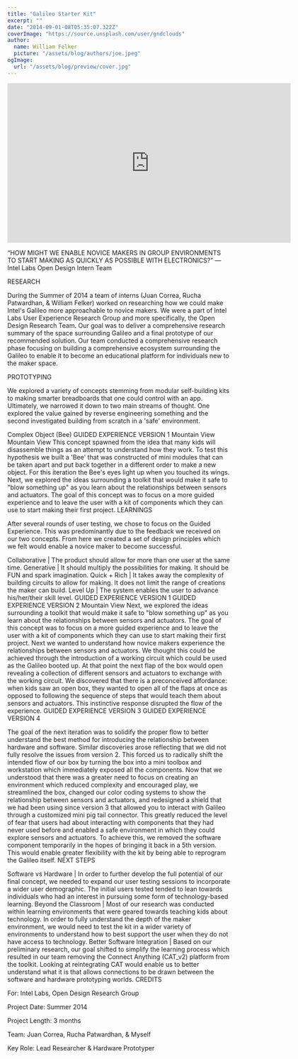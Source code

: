 ```yaml
---
title: "Galileo Starter Kit"
excerpt: ""
date: "2014-09-01-08T05:35:07.322Z"
coverImage: "https://source.unsplash.com/user/gndclouds"
author:
  name: William Felker
  picture: "/assets/blog/authors/joe.jpeg"
ogImage:
  url: "/assets/blog/preview/cover.jpg"
---
```


<iframe title="vimeo-player" src="https://player.vimeo.com/video/108603283?h=8c232e914b" width="640" height="360" frameborder="0" allowfullscreen></iframe>

“HOW MIGHT WE ENABLE NOVICE MAKERS IN GROUP ENVIRONMENTS TO START MAKING AS QUICKLY AS POSSIBLE WITH ELECTRONICS?” — Intel Labs Open Design Intern Team

RESEARCH

During the Summer of 2014 a team of interns (Juan Correa, Rucha Patwardhan, & William Felker) worked on researching how we could make Intel's Galileo more approachable to novice makers. We were a part of Intel Labs User Experience Research Group and more specifically, the Open Design Research Team. Our goal was to deliver a comprehensive research summary of the space surrounding Galileo and a final prototype of our recommended solution. Our team conducted a comprehensive research phase focusing on building a comprehensive ecosystem surrounding the Galileo to enable it to become an educational platform for individuals new to the maker space.

PROTOTYPING

We explored a variety of concepts stemming from modular self-building kits to making smarter breadboards that one could control with an app. Ultimately, we narrowed it down to two main streams of thought. One explored the value gained by reverse engineering something and the second investigated building from scratch in a 'safe' environment.

Complex Object (Bee) GUIDED EXPERIENCE VERSION 1
Mountain View Mountain View
This concept spawned from the idea that many kids will disassemble things as an attempt to understand how they work. To test this hypothesis we built a 'Bee' that was constructed of mini modules that can be taken apart and put back together in a different order to make a new object. For this iteration the Bee's eyes light up when you touched its wings. Next, we explored the ideas surrounding a toolkit that would make it safe to "blow something up" as you learn about the relationships between sensors and actuators. The goal of this concept was to focus on a more guided experience and to leave the user with a kit of components which they can use to start making their first project.
LEARNINGS

After several rounds of user testing, we chose to focus on the Guided Experience. This was predominantly due to the feedback we received on our two concepts. From here we created a set of design principles which we felt would enable a novice maker to become successful.

Collaborative | The product should allow for more than one user at the same time.
Generative | It should multiply the possibilities for making. It should be FUN and spark imagination.
Quick + Rich | It takes away the complexity of building circuits to allow for making. It does not limit the range of creations the maker can build.
Level Up | The system enables the user to advance his/her/their skill level.
GUIDED EXPERIENCE VERSION 1 GUIDED EXPERIENCE VERSION 2
Mountain View
Next, we explored the ideas surrounding a toolkit that would make it safe to "blow something up" as you learn about the relationships between sensors and actuators. The goal of this concept was to focus on a more guided experience and to leave the user with a kit of components which they can use to start making their first project. Next we wanted to understand how novice makers experience the relationships between sensors and actuators. We thought this could be achieved through the introduction of a working circuit which could be used as the Galileo booted up. At that point the next flap of the box would open revealing a collection of different sensors and actuators to exchange with the working circuit. We discovered that there is a preconceived affordance: when kids saw an open box, they wanted to open all of the flaps at once as opposed to following the sequence of steps that would teach them about sensors and actuators. This instinctive response disrupted the flow of the experience.
GUIDED EXPERIENCE VERSION 3 GUIDED EXPERIENCE VERSION 4

The goal of the next iteration was to solidify the proper flow to better understand the best method for introducing the relationship between hardware and software. Similar discoveries arose reflecting that we did not fully resolve the issues from version 2. This forced us to radically shift the intended flow of our box by turning the box into a mini toolbox and workstation which immediately exposed all the components. Now that we understood that there was a greater need to focus on creating an environment which reduced complexity and encouraged play, we streamlined the box, changed our color coding systems to show the relationship between sensors and actuators, and redesigned a shield that we had been using since version 3 that allowed you to interact with Galileo through a customized mini pig tail connector. This greatly reduced the level of fear that users had about interacting with components that they had never used before and enabled a safe environment in which they could explore sensors and actuators. To achieve this, we removed the software component temporarily in the hopes of bringing it back in a 5th version. This would enable greater flexibility with the kit by being able to reprogram the Galileo itself.
NEXT STEPS

Software vs Hardware | In order to further develop the full potential of our final concept, we needed to expand our user testing sessions to incorporate a wider user demographic. The initial users tested tended to lean towards individuals who had an interest in pursuing some form of technology-based learning.
Beyond the Classroom | Most of our research was conducted within learning environments that were geared towards teaching kids about technology. In order to fully understand the depth of the maker environment, we would need to test the kit in a wider variety of environments to understand how to best support the user when they do not have access to technology.
Better Software Integration | Based on our preliminary research, our goal shifted to simplify the learning process which resulted in our team removing the Connect Anything (CAT_v2) platform from the toolkit. Looking at reintegrating CAT would enable us to better understand what it is that allows connections to be drawn between the software and hardware prototyping worlds.
CREDITS

For: Intel Labs, Open Design Research Group

Project Date: Summer 2014

Project Length: 3 months

Team: Juan Correa, Rucha Patwardhan, & Myself

Key Role: Lead Researcher & Hardware Prototyper
